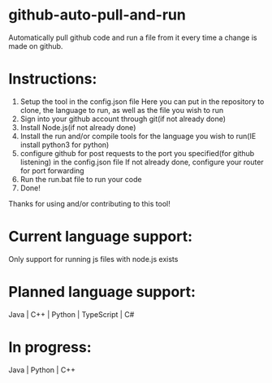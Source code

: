 # github-auto-pull-and-run
Automatically pull github code and run a file from it every time a change is made on github. 

# Instructions:
1. Setup the tool in the config.json file
  Here you can put in the repository to clone, the language to run, as well as the file you wish to run
2. Sign into your github account through git(if not already done)
3. Install Node.js(if not already done)
4. Install the run and/or compile tools for the language you wish to run(IE install python3 for python)
5. configure github for post requests to the port you specified(for github listening) in the config.json file
  If not already done, configure your router for port forwarding
6. Run the run.bat file to run your code
7. Done!

Thanks for using and/or contributing to this tool!

# Current language support:
Only support for running js files with node.js exists

# Planned language support:
Java |
C++ |
Python |
TypeScript |
C#

# In progress:
Java |
Python |
C++ 
